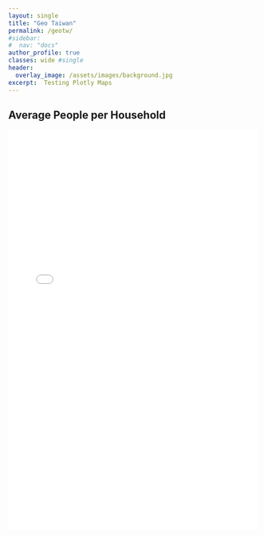 ```yaml
---
layout: single
title: "Geo Taiwan"
permalink: /geotw/
#sidebar:
#  nav: "docs"
author_profile: true
classes: wide #single
header:
  overlay_image: /assets/images/background.jpg
excerpt:  Testing Plotly Maps
---
```


## Average People per Household

<iframe width="500" height="800" frameborder="0.5" scrolling="no" src="/assets/other/fig4.html"></iframe>
